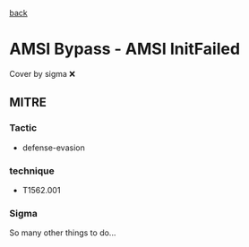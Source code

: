 [back](../index.md)
# AMSI Bypass - AMSI InitFailed
Cover by sigma :x: 

## MITRE
### Tactic
  - defense-evasion

### technique
  - T1562.001

### Sigma

 So many other things to do...